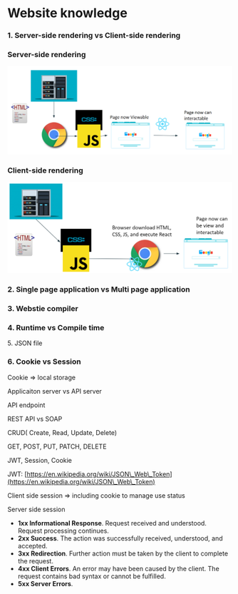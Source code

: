 # Website knowledge

### 1. Server-side rendering vs Client-side rendering

### Server-side rendering

![](<../.gitbook/assets/image (1).png>)

### Client-side rendering

![](<../.gitbook/assets/image (4) (1).png>)

### 2. Single page application vs Multi page application



### 3. Webstie compiler



### 4. Runtime vs Compile time



5\. JSON file



### 6. Cookie vs Session

Cookie => local storage



Applicaiton server vs API server



API endpoint



REST API vs SOAP



CRUD( Create, Read, Update, Delete)



GET, POST, PUT, PATCH, DELETE



JWT, Session, Cookie

JWT: [https://en.wikipedia.org/wiki/JSON\_Web\_Token](https://en.wikipedia.org/wiki/JSON\_Web\_Token)

Client side session => including cookie to manage use status

Server side session





* **1xx Informational Response**. Request received and understood. Request processing continues.
* **2xx Success**. The action was successfully received, understood, and accepted.
* **3xx Redirection**. Further action must be taken by the client to complete the request.
* **4xx Client Errors**. An error may have been caused by the client. The request contains bad syntax or cannot be fulfilled.
* **5xx Server Errors**.

